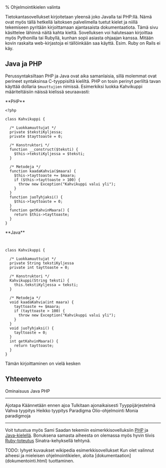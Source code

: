 % Ohjelmointikielen valinta
<!-- order: 3 -->

Tietokantasovellukset kirjoitetaan yleensä joko Javalla tai PHP:llä.
Nämä ovat myös tällä hetkellä laitoksen palvelimella tuetut kielet
ja niillä tekemiseen pyritään kirjoittamaan ajantasaista dokumentaatiota.
Tämä sivu käsittelee lähinnä näitä kahta kieltä. 
Sovelluksen voi halutesaan kirjoittaa myös Pythonilla tai Rubyllä, 
kunhan sopii asiasta ohjaajan kanssa. 
Mitään kovin raskaita web-kirjastoja ei tällöinkään saa käyttä.
Esim. Ruby on Rails ei käy.

## Java ja PHP

Perussyntaksiltaan PHP ja Java ovat aika samanlaisia, sillä
molemmat ovat perineet syntaksinsa C-tyyppisiltä kieliltä.
PHP on tosin perinyt perliltä tavan käyttää dollaria <code>$muuttujien</code> nimissä.
Esimerkiksi luokka Kahvikuppi määriteltäisiin näissä kielissä seuraavasti:

<sidebyside>
<column>
**PHP**

~~~~ {.php}
<?php

class Kahvikuppi {

  /* Luokkamuuttujat */
  private $tekstiKyljessa;
  private $tayttoaste = 0;
  
  /* Konstruktori */
  function __construct($teksti) {
    $this->tekstiKyljessa = $teksti;
  }
  
  /* Metodeja */
  function kaadaKahvia($maara) {
    $this->tayttoaste += $maara;
    if ($this->tayttoaste > 100) {
      throw new Exception("Kahvikuppi valui yli");
    }
  }
  function juoTyhjaksi() {
    $this->tayttoaste = 0;
  }
  function getKahvinMaara() {
    return $this->tayttoaste;
  }
}
~~~~
</column>
<column>
**Java**

~~~~ {.java}


class Kahvikuppi {
  
  /* Luokkamuuttujat */
  private String tekstiKyljessa
  private int tayttoaste = 0;

  /* Konstruktori */
  Kahvikuppi(String teksti) { 
    this.tekstiKyljessa = teksti;
  }
  
  /* Metodeja */
  void kaadaKahvia(int maara) {
    tayttoaste += $maara;
    if (tayttoaste > 100) {
      throw new Exception("Kahvikuppi valui yli");
    }
  }
  void juoTyhjaksi() {
    tayttoaste = 0;
  }
  int getKahvinMaara() {
    return tayttoaste;
  }
}
~~~~
</column>
</sidebyside>

<alert>Tämän kirjoittaminen on vielä kesken</alert>

## Yhteenveto

Ominaisuus                       Java                          PHP
-------------------------------- ----------------------------- --------------------------------
Ajotapa                          Käännetään ennen ajoa         Tulkitaan ajonaikaisesti
Tyyppijärjestelmä                Vahva tyypitys                Heikko tyypitys
Paradigma                        Olio-ohjelmointi              Monia paradigmoja
-------------------------------- ----------------------------- --------------------------------

Voit tutustua myös Sami Saadan tekemiin esimerkkisovelluksiin 
[PHP](https://github.com/tsoha-syksy2012/ostoslista-esimerkki/tree/php-raaka) ja
[Java-kielellä](https://github.com/tsoha-syksy2012/ostoslista-esimerkki/tree/java-servlet).
Bonuksena samasta aiheesta on olemassa myös hyvin tiivis 
[Ruby-toteutus](https://github.com/tsoha-syksy2012/ostoslista-esimerkki/tree/ruby_sinatra_sequel) Sinatra-kehyksellä tehtynä.

<comment>
TODO:
lyhyet kuvaukset
  wikipedia
esimerkkisovellukset
</comment>

<ohje>
Kun olet valinnut aiheesi ja mieleisen ohjelmointikielen, aloita [dokumentaation](dokumentointi.html) tuottaminen.
</ohje>
